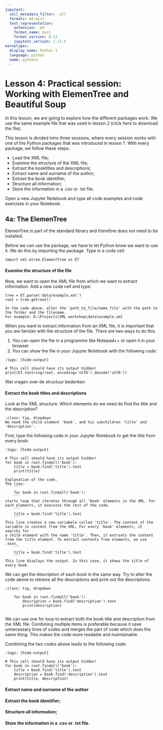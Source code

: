```yaml
---
jupytext:
  cell_metadata_filter: -all
  formats: md:myst
  text_representation:
    extension: .md
    format_name: myst
    format_version: 0.13
    jupytext_version: 1.11.5
kernelspec:
  display_name: Python 3
  language: python
  name: python3
---
```


# Lesson 4: Practical session: Working with ElemenTree and Beautiful Soup

In this lesson, we are going to explore how the different packages work. We use the same example file that was used in lesson 2 (click here to download the file).

This lesson is divided intro three sessions, where every session works with one of the Python packages that was introduced in lesson ?.
With every package, we follow these steps:
- Load the XML file;
- Examine the structure of the XML file;
- Extraxt the booktitles and descriptions;
- Extract name and surname of the author;
- Extraxt the book identifier;
- Structure all information;
- Store the information in a .csv or .txt file.

Open a new Jupyter Notebook and type all code examples and code exercises in your Notebook. 

## 4a: The ElemenTree

ElemenTree is part of the standard library and therefore does not need to be installed.

Before we can use the package, we have to let Python know we want to use it. We do this by importing the package.
Type in a code cell:

```{code-cell}
import xml.etree.ElementTree as ET
```

#### Examine the structure of the file

Now, we want to open the XML file from which we want to extract information. 
Add a new code cell and type:

```{code-cell}
tree = ET.parse('data/example.xml')
root = tree.getroot()
```
```{note}
In the code above, alter the 'path_to_file/name_file' with the path to the folder and the filename. 
For example: D:\Projects\XML workshop\data\example.xml 
```

When you want to extract information from an XML file, it is important that you are familair with the structure of the file. 
There are two ways to do this. 

1. You can open the file in a programme like Notepad++ or open it in your browser
2. You can show the file in your Jupyter Notebook with the following code:

```{code-cell} ipython3
:tags: [hide-output]

# This cell should have its output hidden!
print(ET.tostring(root, encoding='utf8').decode('utf8'))
```

Wat vragen over de structuur bedenken

#### Extract the book titles and descriptions

Look at the XML structure. Which elements do we need do find the title and the description?

```{admonition} Solution
:class: tip, dropdown
We need the child element 'book', and his subchildren 'title' and 'description'. 
```

First, type the following code in your Jupyter Notebook to get the title from every book:

```{code-cell}
:tags: [hide-output]

# This cell should have its output hidden!
for book in root.findall('book'):
    title = book.find('title').text
    print(title)
```

```{note}
Explanation of the code.
The line:
	```
	for book in root.findall('book'):
	```
starts loop that iterates through all 'book' elements in the XML. For each elements, it executes the rest of the code.
	```	
	title = book.find('title').text
	```
This line creates a new variabele called 'title'. The content of the variable is content from the XML. For every 'book' elements, it searchs for 
a child element with the name 'title'. Then, it extraxts the content from the title element. To extract contents from elements, we use .text. 
	```
	title = book.find('title').text
	```
This line displays the output. In this case, it shows the title of every book. 
```
	
We can get the description of each book in the same way.
Try to alter the code above to retreive all the descriptions and print out the descriptions. 

```{admonition} Solution
:class: tip, dropdown
	
	for book in root.findall('book'):
		description = book.find('description').text
		print(description)
	
```

We can use one for loop to extract both the book title and description from the XML file. 
Combining multiple items is preferable because it save unnecessary lines of codes and merges the part of code which does the same thing.
This makes the code more readable and maintainable. 

Combining the two codes above leads to the following code:

```{code-cell}
:tags: [hide-output]

# This cell should have its output hidden!
for book in root.findall('book'):
	title = book.find('title').text
	description = book.find('description').text
	print(title, description)

```

#### Extract name and surname of the author
#### Extraxt the book identifier;
#### Structure all information;
#### Store the information in a .csv or .txt file.


